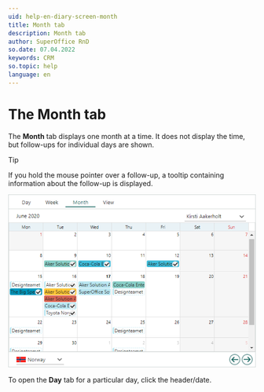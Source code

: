 ```yaml
---
uid: help-en-diary-screen-month
title: Month tab
description: Month tab
author: SuperOffice RnD
so.date: 07.04.2022
keywords: CRM
so.topic: help
language: en
---
```


# The Month tab

The **Month** tab displays one month at a time. It does not display the time, but follow-ups for individual days are shown.

> [!TIP]
> If you hold the mouse pointer over a follow-up, a tooltip containing information about the follow-up is displayed.

![Diary screen, the Month tab -screenshot][img1]

To open the **Day** tab for a particular day, click the header/date.

<!-- Referenced links -->

<!-- Referenced images -->
[img1]: media/month-plan.bmp
